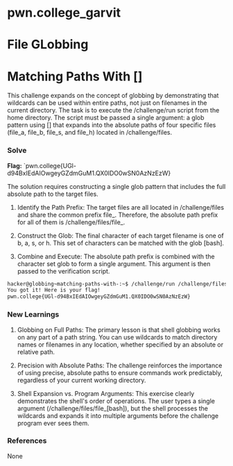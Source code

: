 # pwn.college_garvit
# File GLobbing

# Matching Paths With []
This challenge expands on the concept of globbing by demonstrating that wildcards can be used within entire paths, not just on filenames in the current directory. The task is to execute the /challenge/run script from the home directory. The script must be passed a single argument: a glob pattern using [] that expands into the absolute paths of four specific files (file_a, file_b, file_s, and file_h) located in /challenge/files.

### Solve
**Flag:** `pwn.college{UGl-d94BxIEdAIOwgeyGZdmGuM1.QX0IDO0wSN0AzNzEzW}

The solution requires constructing a single glob pattern that includes the full absolute path to the target files.
1. Identify the Path Prefix: The target files are all located in /challenge/files and share the common prefix file_. Therefore, the absolute path prefix for all of them is /challenge/files/file_.

2. Construct the Glob: The final character of each target filename is one of b, a, s, or h. This set of characters can be matched with the glob [bash].

3. Combine and Execute: The absolute path prefix is combined with the character set glob to form a single argument. This argument is then passed to the verification script.



```bash
hacker@globbing~matching-paths-with-:~$ /challenge/run /challenge/files/file_[bash]
You got it! Here is your flag!
pwn.college{UGl-d94BxIEdAIOwgeyGZdmGuM1.QX0IDO0wSN0AzNzEzW}
```
    
### New Learnings
1. Globbing on Full Paths: The primary lesson is that shell globbing works on any part of a path string. You can use wildcards to match directory names or filenames in any location, whether specified by an absolute or relative path.

2. Precision with Absolute Paths: The challenge reinforces the importance of using precise, absolute paths to ensure commands work predictably, regardless of your current working directory.

3. Shell Expansion vs. Program Arguments: This exercise clearly demonstrates the shell's order of operations. The user types a single argument (/challenge/files/file_[bash]), but the shell processes the wildcards and expands it into multiple arguments before the challenge program ever sees them.

### References 
None